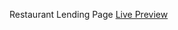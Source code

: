 Restaurant Lending Page
<a href="https://dusanivkovic.github.io/restaurant-landing-page/">Live Preview</a>

